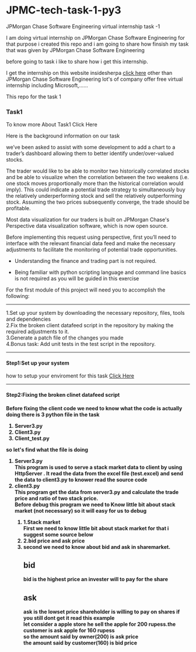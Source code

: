 # JPMC-tech-task-1-py3
JPMorgan Chase Software Engineering virtual internship task -1

I am doing virtual internship on JPMorgan Chase Software Engineering for that purpose i created this repo and i am going to share how finsish my task that was given by JPMorgan Chase Software Engineering

before going to task i like to share how i get this internship.

I get the internship on this website insidesherpa <a href="https://www.insidesherpa.com/"> click here</a>
other than JPMorgan Chase Software Engineering lot's of company offer free virtual internship including Microsoft,......


This repo for the task 1

<h3>Task1 </h3>

To know more About Task1 <a hre="https://www.insidesherpa.com/modules/R5iK7HMxJGBgaSbvk/gtAhtcvke9AFCzqME">Click Here</a>

Here is the background information on our task

we’ve been asked to assist with some development to add a chart to a trader’s dashboard allowing them to better identify under/over-valued stocks.

The trader would like to be able to monitor two historically correlated stocks and be able to visualize when the correlation between the two weakens (i.e. one stock moves proportionally more than the historical correlation would imply). This could indicate a potential trade strategy to simultaneously buy the relatively underperforming stock and sell the relatively outperforming stock. Assuming the two prices subsequently converge, the trade should be profitable.

Most data visualization for our traders is built on JPMorgan Chase's Perspective data visualization software, which is now open source.

Before implementing this request using perspective, first you’ll need to interface with the relevant financial data feed and make the necessary adjustments to facilitate the monitoring of potential trade opportunities.

* Understanding the finance and trading part is not required.

* Being familiar with python scripting language and command line basics is not required as you will be guided in this exercise


For the first module of this project will need you to accomplish the following:
<hr>
1.Set up your system by downloading the necessary repository, files, tools and dependencies<br/>
2.Fix the broken client datafeed script in the repository by making the required adjustments to it.<br/>
3.Generate a patch file of the changes you made<br/>
4.Bonus task: Add unit tests in the test script in the repository.<br/>
<hr>
<h4>Step1:Set up your system </h4>
 how to setup your enviroment for this task <a href="https://insidesherpa.s3.amazonaws.com/vinternships/companyassets/Sj7temL583QAYpHXD/setup_devenv_m1_v6.pdf" >Click Here</a> <br/>
 <hr>
 <h4>Step2:Fixing the broken clinet datafeed script<h4>
 
 Before fixing the client code we need to know what the code is actually doing there is 3 python file in the task
 <ol>
      <li>Server3.py</li>
      <li>Client3.py</li>
      <li>Client_test.py</li>
 </ol>
 so let's find what the file is doing <br/>
 <ol>
    <li>Server3.py</li>
        This program is used to serve a stack market data to client by using HttpServer . It read the data from the excel file (test.excel) and send the data to 
        client3.py to knower read the source code<br/>
     <li>client3.py</li>
          This program  get the data from server3.py and calculate the trade price and ratio of two stack price.<br/>
          Before debug this program we need to Know little bit about stack market (not necessary) so it will easy for us to debug
                  <ol>
                  <li>1.Stack market</li>
                  First we need to know little bit about stack market for that i suggest some source below 
                  <li>2.bid price and ask price <li>
                  second we need to know about bid and ask in sharemarket. <br/>
                  <h2>bid</h2>
                  bid is the highest price an invester will to pay for the share 
                  <h2>ask</h2>
                  ask is the lowset price shareholder is willing to pay on shares
                  if you still dont get it read this example<br/>
                  let consider a apple store he sell the apple for 200 rupess.the customer is ask apple for 160 rupess<br/>
                  so the amount said by owner(200) is ask price<br/>
                  the amount said by customer(160) is bid price<br/>

